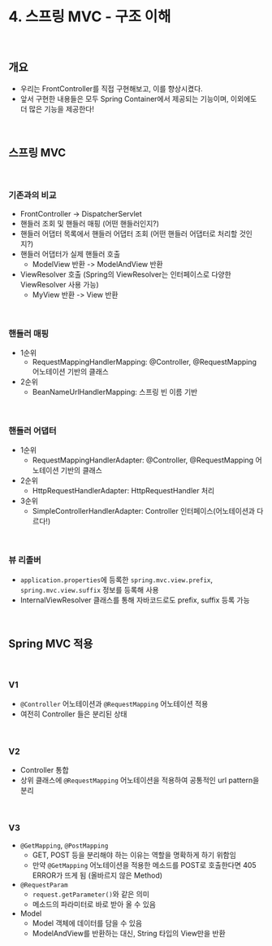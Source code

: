 # 4. 스프링 MVC - 구조 이해

<br/>

## 개요
- 우리는 FrontController를 직접 구현해보고, 이를 향상시켰다.
- 앞서 구현한 내용들은 모두 Spring Container에서 제공되는 기능이며, 이외에도 더 많은 기능을 제공한다!

<br/>

## 스프링 MVC
<br/>

### 기존과의 비교
- FrontController -> DispatcherServlet
- 핸들러 조회 및 핸들러 매핑 (어떤 핸들러인지?)
- 핸들러 어댑터 목록에서 핸들러 어댑터 조회 (어떤 핸들러 어댑터로 처리할 것인지?)
- 핸들러 어댑터가 실제 핸들러 호출
  - ModelView 반환 -> ModelAndView 반환
- ViewResolver 호출 (Spring의 ViewResolver는 인터페이스로 다양한 ViewResolver 사용 가능)
  - MyView 반환 -> View 반환

<br/>

### 핸들러 매핑
- 1순위
  - RequestMappingHandlerMapping: @Controller, @RequestMapping 어노테이션 기반의 클래스
- 2순위
  - BeanNameUrlHandlerMapping: 스프링 빈 이름 기반

<br/>

### 핸들러 어댑터
- 1순위
  - RequestMappingHandlerAdapter: @Controller, @RequestMapping 어노테이션 기반의 클래스
- 2순위
  - HttpRequestHandlerAdapter: HttpRequestHandler 처리
- 3순위
  - SimpleControllerHandlerAdapter: Controller 인터페이스(어노테이션과 다르다!)

<br/>

### 뷰 리졸버
- `application.properties`에 등록한 `spring.mvc.view.prefix`, `spring.mvc.view.suffix` 정보를 등록해 사용
- InternalViewResolver 클래스를 통해 자바코드로도 prefix, suffix 등록 가능


<br/>

## Spring MVC 적용
<br/>

### V1
- `@Controller` 어노테이션과 `@RequestMapping` 어노테이션 적용
- 여전히 Controller 들은 분리된 상태

<br/>

### V2
- Controller 통합
- 상위 클래스에 `@RequestMapping` 어노테이션을 적용하여 공통적인 url pattern을 분리

<br/>

### V3
- `@GetMapping`, `@PostMapping`
  - GET, POST 등을 분리해야 하는 이유는 역할을 명확하게 하기 위함임
  - 만약 `@GetMapping` 어노테이션을 적용한 메소드를 POST로 호출한다면 405 ERROR가 뜨게 됨 (올바르지 않은 Method)
- `@RequestParam`
  - `request.getParameter()`와 같은 의미
  - 메소드의 파라미터로 바로 받아 올 수 있음
- Model
  - Model 객체에 데이터를 담을 수 있음
  - ModelAndView를 반환하는 대신, String 타입의 View만을 반환

<br/>

<br/>
<br/>